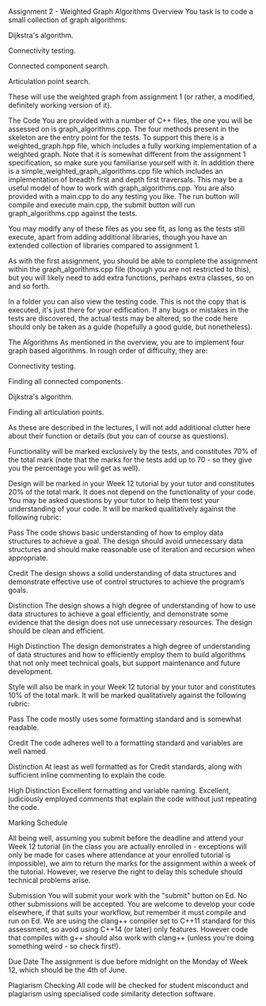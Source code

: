 Assignment 2 - Weighted Graph Algorithms
Overview
You task is to code a small collection of graph algorithms:

Dijkstra's algorithm.

Connectivity testing.

Connected component search.

Articulation point search.

These will use the weighted graph from assignment 1 (or rather, a modified, definitely working version of it).

The Code
You are provided with a number of C++ files, the one you will be assessed on is graph_algorithms.cpp. The four methods present in the skeleton are the entry point for the tests. To support this there is a weighted_graph.hpp file, which includes a fully working implementation of a weighted graph. Note that it is somewhat different from the assignment 1 specification, so make sure you familiarise yourself with it. In addition there is a simple_weighted_graph_algorithms.cpp file which includes an implementation of breadth first and depth first traversals. This may be a useful model of how to work with graph_algorithms.cpp. You are also provided with a main.cpp to do any testing you like. The run button will compile and execute main.cpp, the submit button will run graph_algorithms.cpp against the tests.

You may modify any of these files as you see fit, as long as the tests still execute, apart from adding additional libraries, though you have an extended collection of libraries compared to assignment 1.

As with the first assignment, you should be able to complete the assignment within the graph_algorithms.cpp file (though you are not restricted to this), but you will likely need to add extra functions, perhaps extra classes, so on and so forth.

In a folder you can also view the testing code. This is not the copy that is executed, it's just there for your edification. If any bugs or mistakes in the tests are discovered, the actual tests may be altered, so the code here should only be taken as a guide (hopefully a good guide, but nonetheless).

The Algorithms
As mentioned in the overview, you are to implement four graph based algorithms. In rough order of difficulty, they are:

Connectivity testing.

Finding all connected components.

Dijkstra's algorithm.

Finding all articulation points.

As these are described in the lectures, I will not add additional clutter here about their function or details (but you can of course as questions).

Functionality will be marked exclusively by the tests, and constitutes 70% of the total mark (note that the marks for the tests add up to 70 - so they give you the percentage you will get as well).

Design will be marked in your Week 12 tutorial by your tutor and constitutes 20% of the total mark. It does not depend on the functionality of your code. You may be asked questions by your tutor to help them test your understanding of your code. It will be marked qualitatively against the following rubric:

Pass The code shows basic understanding of how to employ data
structures to achieve a goal. The design should avoid unnecessary
data structures and should make reasonable use of
iteration and recursion when appropriate.

Credit The design shows a solid understanding of data structures and
demonstrate effective use of control structures to achieve the
program’s goals.

Distinction The design shows a high degree of understanding of how to
use data structures to achieve a goal efficiently, and demonstrate
some evidence that the design does not use unnecessary
resources. The design should be clean and efficient.

High Distinction The design demonstrates a high degree of understanding of
data structures and how to efficiently employ them to build
algorithms that not only meet technical goals, but support
maintenance and future development.

Style will also be mark in your Week 12 tutorial by your tutor and constitutes 10% of the total mark. It will be marked qualitatively against the following rubric:

Pass The code mostly uses some formatting standard and is somewhat
readable.

Credit The code adheres well to a formatting standard and variables
are well named.

Distinction At least as well formatted as for Credit standards, along with
sufficient inline commenting to explain the code.

High Distinction Excellent formatting and variable naming. Excellent, judiciously
employed comments that explain the code without just
repeating the code.

Marking Schedule

All being well, assuming you submit before the deadline and attend your Week 12 tutorial (in the class you are actually enrolled in - exceptions will only be made for cases where attendance at your enrolled tutorial is impossible), we aim to return the marks for the assignment within a week of the tutorial. However, we reserve the right to delay this schedule should technical problems arise.

Submission
You will submit your work with the "submit" button on Ed. No other submissions will be accepted. You are welcome to develop your code elsewhere, if that suits your workflow, but remember it must compile and run on Ed. We are using the clang++ compiler set to C++11 standard for this assessment, so avoid using C++14 (or later) only features. However code that compiles with g++ should also work with clang++ (unless you're doing something weird - so check first!).

Due Date
The assignment is due before midnight on the Monday of Week 12, which should be the 4th of June.

Plagiarism Checking
All code will be checked for student misconduct and plagiarism using specialised code similarity detection software.